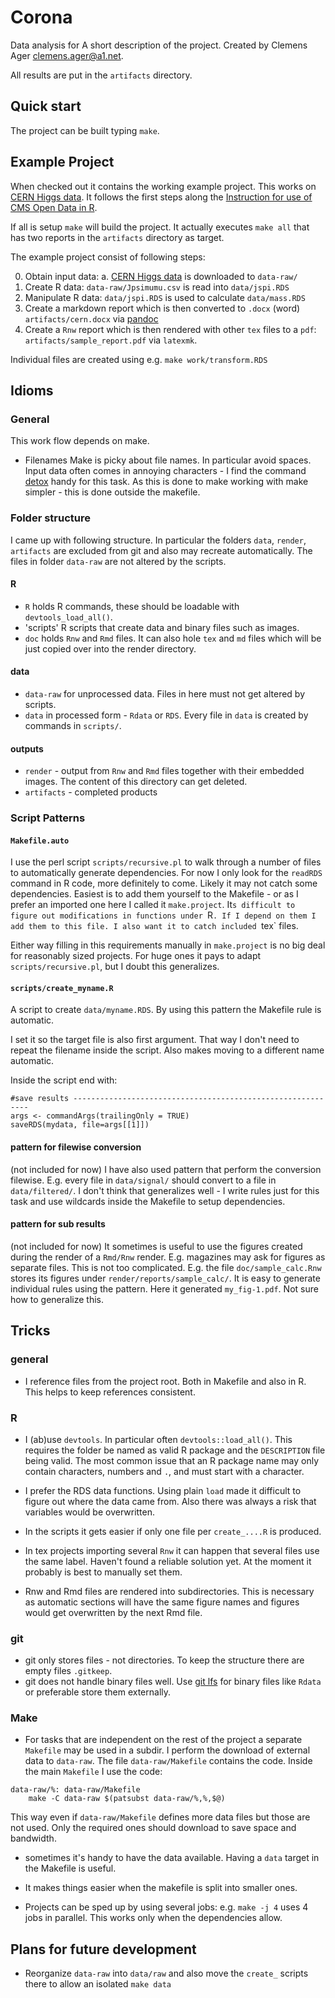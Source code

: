 # Corona

Data analysis for A short description of the project.
Created by Clemens Ager clemens.ager@a1.net.

All results are put in the `artifacts` directory.

## Quick start 

The project can be built typing `make`.


## Example Project

When checked out it contains the working example project. 
This works on [CERN Higgs data](http://opendata.cern.ch/record/300).
It follows the first steps along the [Instruction for use of CMS Open Data in R](http://opendata.cern.ch/record/5102).

If all is setup `make` will build the project. 
It actually executes `make all` that has two reports in the `artifacts` directory as target.

The example project consist of following steps:

0. Obtain input data:
 a. [CERN Higgs data](http://opendata.cern.ch/record/300) is downloaded to `data-raw/`
1. Create R data: `data-raw/Jpsimumu.csv` is read into `data/jspi.RDS`
2. Manipulate R data: `data/jspi.RDS` is used to calculate `data/mass.RDS`
3. Create a markdown report which is then converted to `.docx` (word)
   `artifacts/cern.docx` via [pandoc](https://pandoc.org/)
4. Create a `Rnw` report which is then rendered with other `tex` files to
   a `pdf`: `artifacts/sample_report.pdf` via `latexmk`.


Individual files are created using e.g. `make work/transform.RDS`

## Idioms

### General

This work flow depends on make.

- Filenames
Make is picky about file names. In particular avoid spaces. 
Input data often comes in annoying characters - I find the command [detox](https://linux.die.net/man/1/detox) handy for this task.
As this is done to make working with make simpler - this is done outside the makefile.

### Folder structure

I came up with following structure. 
In particular the folders `data`, `render`, `artifacts` are excluded from git and also may recreate automatically.
The files in folder `data-raw` are not altered by the scripts.

#### R
- `R` holds R commands, these should be loadable with `devtools_load_all()`.
- 'scripts' R scripts that create data and binary files such as images.
- `doc` holds `Rnw` and `Rmd` files. It can also hole `tex` and `md` files which will be just copied over into the render directory.

#### data
- `data-raw` for unprocessed data. Files in here must not get altered by scripts.
- `data` in processed form - `Rdata` or `RDS`. Every file in `data` is created by commands in `scripts/`.

#### outputs
- `render` - output from `Rnw` and `Rmd` files together with their embedded images.  The content of this directory can get deleted.
- `artifacts` - completed products

### Script Patterns

#### `Makefile.auto`

I use the perl script `scripts/recursive.pl` to walk through a number of files to automatically generate dependencies.
For now I only look for the `readRDS` command in R code, more definitely to come. 
Likely it may not catch some dependencies. Easiest is to add them yourself to the Makefile - or as I prefer an imported one here I called it `make.project`.
It`s difficult to figure out modifications in functions under `R`. If I depend on them I add them to this file.
I also want it to catch included `tex` files. 

Either way filling in this requirements manually in `make.project` is no big deal for reasonably sized projects.
For huge ones it pays to adapt `scripts/recursive.pl`, but I doubt this generalizes.

#### `scripts/create_myname.R`
A script to create `data/myname.RDS`.
By using this pattern the Makefile rule is automatic.

I set it so the target file is also first argument. 
That way I don't need to repeat the filename inside the script. 
Also makes moving to a different name automatic.

Inside the script end with:
```{r}
#save results ------------------------------------------------------------
args <- commandArgs(trailingOnly = TRUE)
saveRDS(mydata, file=args[[1]])
```

#### pattern for filewise conversion

(not included for now)
I have also used pattern that perform the conversion filewise.
E.g. every file in `data/signal/` should convert to a file in `data/filtered/`.
I don't think that generalizes well - I write rules just for this task and use wildcards inside the Makefile to setup dependencies.

#### pattern for sub results

(not included for now)
It sometimes is useful to use the figures created during the render of a `Rmd/Rnw` render.  E.g. magazines may ask for figures as separate files.
This is not too complicated. E.g. the file `doc/sample_calc.Rnw` stores its figures under `render/reports/sample_calc/`.
It is easy to generate individual rules using the pattern. Here it generated `my_fig-1.pdf`.
Not sure how to generalize this. 

## Tricks

### general

- I reference files from the project root. Both in Makefile and also in R. This helps to keep references consistent.

### R

- I (ab)use `devtools`.  In particular often `devtools::load_all()`.  This requires the folder be named as valid R package and the `DESCRIPTION` file being valid.  The most common issue that an R package name may only contain characters, numbers and `.`, and must start with a character.

- I prefer the RDS data functions. Using plain `load` made it difficult to figure out where the data came from. Also there was always a risk that variables would be overwritten.

- In the scripts it gets easier if only one file per `create_....R` is produced.

- In tex projects importing several `Rnw` it can happen that several files use the same label. Haven't found a reliable solution yet. At the moment it probably is best to manually set them.

- Rnw and Rmd files are rendered into subdirectories. This is necessary as automatic sections will have the same figure names and figures would get overwritten by the next Rmd file.

### git

- git only stores files - not directories. To keep the structure there are empty files `.gitkeep`.
- git does not handle binary files well. Use [git lfs](https://git-lfs.github.com/) for binary files like `Rdata` or preferable store them externally.


### Make

- For tasks that are independent on the rest of the project a separate `Makefile` may be used in a subdir. I perform the download of external data to `data-raw`. The file `data-raw/Makefile` contains the code. 
Inside the main `Makefile` I use the code:

```
data-raw/%: data-raw/Makefile
	make -C data-raw $(patsubst data-raw/%,%,$@)
```

This way even if `data-raw/Makefile` defines more data files but those are not used. 
Only the required ones should download to save space and bandwidth.

- sometimes it's handy to have the data available. Having a `data` target in the Makefile is useful.

- It makes things easier when the makefile is split into smaller ones.

- Projects can be sped up  by using several jobs: e.g. `make -j 4` uses 4 jobs in parallel.  This works only when the dependencies allow. 

## Plans for future development

- Reorganize `data-raw` into `data/raw` and also move the `create_` scripts there to allow an isolated `make data`
